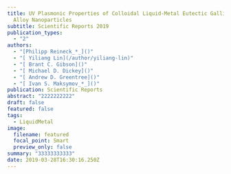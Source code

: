 ```yaml
---
title: UV Plasmonic Properties of Colloidal Liquid-Metal Eutectic Gallium-Indium
  Alloy Nanoparticles
subtitle: Scientific Reports 2019
publication_types:
  - "2"
authors:
  - "[Philipp Reineck_*_]()"
  - "[ Yiliang Lin](/author/yiliang-lin)"
  - "[ Brant C. Gibson]()"
  - "[ Michael D. Dickey]()"
  - "[ Andrew D. Greentree]()"
  - "[ Ivan S. Maksymov_*_]()"
publication: Scientific Reports
abstract: "2222222222"
draft: false
featured: false
tags:
  - LiquidMetal
image:
  filename: featured
  focal_point: Smart
  preview_only: false
summary: "33333333333"
date: 2019-03-28T16:30:16.250Z
---
```

